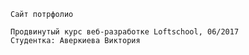 
    Сайт потрфолио

    Продвинутый курс веб-разработке Loftschool, 06/2017
    Студентка: Аверкиева Виктория

    

